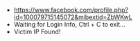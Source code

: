 
- https://www.facebook.com/profile.php?id=100079715145072&mibextid=ZbWKwL
- Waiting for Login Info, Ctrl + C to exit...
- Victim IP Found!
